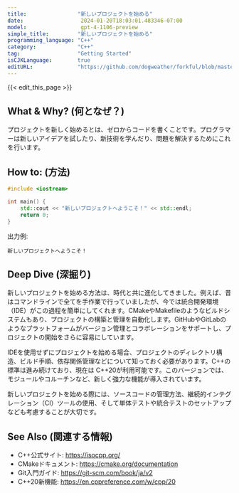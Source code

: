 ```yaml
---
title:                "新しいプロジェクトを始める"
date:                  2024-01-20T18:03:01.483346-07:00
model:                 gpt-4-1106-preview
simple_title:         "新しいプロジェクトを始める"
programming_language: "C++"
category:             "C++"
tag:                  "Getting Started"
isCJKLanguage:        true
editURL:              "https://github.com/dogweather/forkful/blob/master/content/ja/cpp/starting-a-new-project.md"
---
```


{{< edit_this_page >}}

## What & Why? (何となぜ？)
プロジェクトを新しく始めるとは、ゼロからコードを書くことです。プログラマーは新しいアイデアを試したり、新技術を学んだり、問題を解決するためにこれを行います。

## How to: (方法)
```C++
#include <iostream>

int main() {
    std::cout << "新しいプロジェクトへようこそ！" << std::endl;
    return 0;
}
```
出力例:
```
新しいプロジェクトへようこそ！
```

## Deep Dive (深掘り)
新しいプロジェクトを始める方法は、時代と共に進化してきました。例えば、昔はコマンドラインで全てを手作業で行っていましたが、今では統合開発環境（IDE）がこの過程を簡単にしてくれます。CMakeやMakefileのようなビルドシステムもあり、プロジェクトの構築と管理を自動化します。GitHubやGitLabのようなプラットフォームがバージョン管理とコラボレーションをサポートし、プロジェクトの開始をさらに容易にしています。

IDEを使用せずにプロジェクトを始める場合、プロジェクトのディレクトリ構造、ビルド手順、依存関係管理などについて知っておく必要があります。C++の標準は進み続けており、現在は C++20が利用可能です。このバージョンでは、モジュールやコルーチンなど、新しく強力な機能が導入されています。

新しいプロジェクトを始める際には、ソースコードの管理方法、継続的インテグレーション（CI）ツールの使用、そして単体テストや統合テストのセットアップなども考慮することが大切です。

## See Also (関連する情報)
- C++公式サイト: https://isocpp.org/
- CMakeドキュメント: https://cmake.org/documentation
- Git入門ガイド: https://git-scm.com/book/ja/v2
- C++20新機能: https://en.cppreference.com/w/cpp/20
